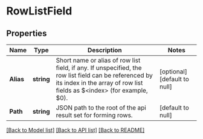 # RowListField

## Properties
Name | Type | Description | Notes
------------ | ------------- | ------------- | -------------
**Alias** | **string** | Short name or alias of row list field, if any. If unspecified, the row list field can be referenced by its index in the array of row list fields as $&lt;index&gt; (for example, $0). | [optional] [default to null]
**Path** | **string** | JSON path to the root of the api result set for forming rows. | [default to null]

[[Back to Model list]](../README.md#documentation-for-models) [[Back to API list]](../README.md#documentation-for-api-endpoints) [[Back to README]](../README.md)

